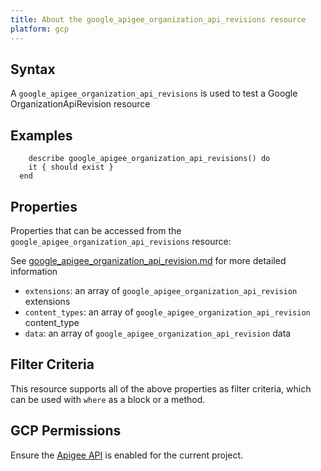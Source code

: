```yaml
---
title: About the google_apigee_organization_api_revisions resource
platform: gcp
---
```


## Syntax
A `google_apigee_organization_api_revisions` is used to test a Google OrganizationApiRevision resource

## Examples
```
    describe google_apigee_organization_api_revisions() do
    it { should exist }
  end
```

## Properties
Properties that can be accessed from the `google_apigee_organization_api_revisions` resource:

See [google_apigee_organization_api_revision.md](google_apigee_organization_api_revision.md) for more detailed information
  * `extensions`: an array of `google_apigee_organization_api_revision` extensions
  * `content_types`: an array of `google_apigee_organization_api_revision` content_type
  * `data`: an array of `google_apigee_organization_api_revision` data

## Filter Criteria
This resource supports all of the above properties as filter criteria, which can be used
with `where` as a block or a method.

## GCP Permissions

Ensure the [Apigee API](https://console.cloud.google.com/apis/library/apigee.googleapis.com/) is enabled for the current project.
